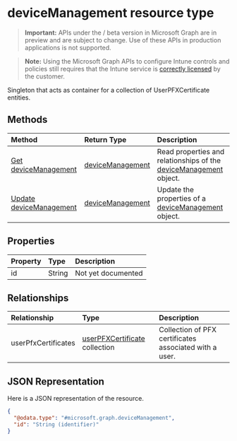 ﻿# deviceManagement resource type

> **Important:** APIs under the / beta version in Microsoft Graph are in preview and are subject to change. Use of these APIs in production applications is not supported.

> **Note:** Using the Microsoft Graph APIs to configure Intune controls and policies still requires that the Intune service is [correctly licensed](https://go.microsoft.com/fwlink/?linkid=839381) by the customer.

Singleton that acts as container for a collection of UserPFXCertificate entities.
## Methods
|Method|Return Type|Description|
|:---|:---|:---|
|[Get deviceManagement](../api/intune_raimportcerts_devicemanagement_get.md)|[deviceManagement](../resources/intune_raimportcerts_devicemanagement.md)|Read properties and relationships of the [deviceManagement](../resources/intune_raimportcerts_devicemanagement.md) object.|
|[Update deviceManagement](../api/intune_raimportcerts_devicemanagement_update.md)|[deviceManagement](../resources/intune_raimportcerts_devicemanagement.md)|Update the properties of a [deviceManagement](../resources/intune_raimportcerts_devicemanagement.md) object.|

## Properties
|Property|Type|Description|
|:---|:---|:---|
|id|String|Not yet documented|

## Relationships
|Relationship|Type|Description|
|:---|:---|:---|
|userPfxCertificates|[userPFXCertificate](../resources/intune_raimportcerts_userpfxcertificate.md) collection|Collection of PFX certificates associated with a user.|

## JSON Representation
Here is a JSON representation of the resource.
<!-- {
  "blockType": "resource",
  "keyProperty": "id",
  "@odata.type": "microsoft.graph.deviceManagement"
}
-->
``` json
{
  "@odata.type": "#microsoft.graph.deviceManagement",
  "id": "String (identifier)"
}
```



